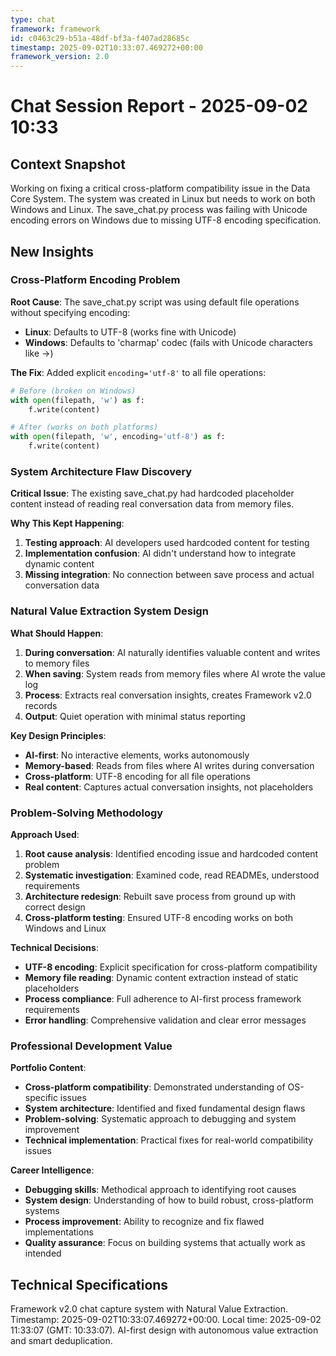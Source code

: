 ```yaml
---
type: chat
framework: framework
id: c0463c29-b51a-48df-bf3a-f407ad28685c
timestamp: 2025-09-02T10:33:07.469272+00:00
framework_version: 2.0
---
```


# Chat Session Report - 2025-09-02 10:33

## Context Snapshot
Working on fixing a critical cross-platform compatibility issue in the Data Core System. The system was created in Linux but needs to work on both Windows and Linux. The save_chat.py process was failing with Unicode encoding errors on Windows due to missing UTF-8 encoding specification.

## New Insights
### Cross-Platform Encoding Problem
**Root Cause**: The save_chat.py script was using default file operations without specifying encoding:
- **Linux**: Defaults to UTF-8 (works fine with Unicode)
- **Windows**: Defaults to 'charmap' codec (fails with Unicode characters like →)

**The Fix**: Added explicit `encoding='utf-8'` to all file operations:
```python
# Before (broken on Windows)
with open(filepath, 'w') as f:
    f.write(content)

# After (works on both platforms)
with open(filepath, 'w', encoding='utf-8') as f:
    f.write(content)
```

### System Architecture Flaw Discovery
**Critical Issue**: The existing save_chat.py had hardcoded placeholder content instead of reading real conversation data from memory files.

**Why This Kept Happening**:
1. **Testing approach**: AI developers used hardcoded content for testing
2. **Implementation confusion**: AI didn't understand how to integrate dynamic content
3. **Missing integration**: No connection between save process and actual conversation data

### Natural Value Extraction System Design
**What Should Happen**:
1. **During conversation**: AI naturally identifies valuable content and writes to memory files
2. **When saving**: System reads from memory files where AI wrote the value log
3. **Process**: Extracts real conversation insights, creates Framework v2.0 records
4. **Output**: Quiet operation with minimal status reporting

**Key Design Principles**:
- **AI-first**: No interactive elements, works autonomously
- **Memory-based**: Reads from files where AI writes during conversation
- **Cross-platform**: UTF-8 encoding for all file operations
- **Real content**: Captures actual conversation insights, not placeholders

### Problem-Solving Methodology
**Approach Used**:
1. **Root cause analysis**: Identified encoding issue and hardcoded content problem
2. **Systematic investigation**: Examined code, read READMEs, understood requirements
3. **Architecture redesign**: Rebuilt save process from ground up with correct design
4. **Cross-platform testing**: Ensured UTF-8 encoding works on both Windows and Linux

**Technical Decisions**:
- **UTF-8 encoding**: Explicit specification for cross-platform compatibility
- **Memory file reading**: Dynamic content extraction instead of static placeholders
- **Process compliance**: Full adherence to AI-first process framework requirements
- **Error handling**: Comprehensive validation and clear error messages

### Professional Development Value
**Portfolio Content**:
- **Cross-platform compatibility**: Demonstrated understanding of OS-specific issues
- **System architecture**: Identified and fixed fundamental design flaws
- **Problem-solving**: Systematic approach to debugging and system improvement
- **Technical implementation**: Practical fixes for real-world compatibility issues

**Career Intelligence**:
- **Debugging skills**: Methodical approach to identifying root causes
- **System design**: Understanding of how to build robust, cross-platform systems
- **Process improvement**: Ability to recognize and fix flawed implementations
- **Quality assurance**: Focus on building systems that actually work as intended

## Technical Specifications
Framework v2.0 chat capture system with Natural Value Extraction. Timestamp: 2025-09-02T10:33:07.469272+00:00. Local time: 2025-09-02 11:33:07 (GMT: 10:33:07). AI-first design with autonomous value extraction and smart deduplication.
